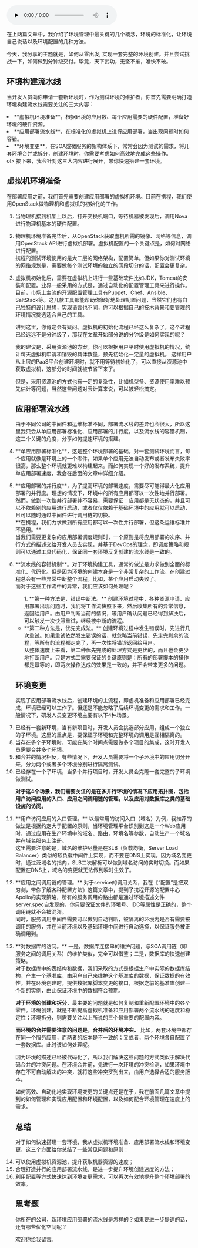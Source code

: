 <audio id="audio" title="12 | 极限挑战，如何做到分钟级搭建环境？" controls="" preload="none"><source id="mp3" src="https://static001.geekbang.org/resource/audio/d9/0d/d9f7afdcc3232a4c6c699ce74ab9990d.mp3"></audio>

在上两篇文章中，我介绍了环境管理中最关键的几个概念，环境的标准化，让环境自己说话以及环境配置的几种方法。

今天，我分享的主题就是，如何从零出发, 实现一套完整的环境创建。并且尝试挑战一下，如何做到分钟级交付。毕竟，天下武功，无坚不摧，唯快不破。

## 环境构建流水线

当开发人员向你申请一套新环境时，作为测试环境的维护者，你首先需要明确打造环境构建流水线需要关注的三大内容：

<li>
**虚拟机环境准备**，根据环境的应用数、每个应用需要的硬件配置，准备好环境的硬件资源。
</li>
<li>
**应用部署流水线**，在标准化的虚拟机上进行应用部署，当出现问题时如何容错。
</li>
<li>
**环境变更**，在SOA或微服务的架构体系下，常常会因为测试的需求，将几套环境合并或拆分，创建环境时，你需要考虑如何高效地完成这些操作。
</li>
</<!-- [[[read_end]]] -->ol>
接下来，我会针对这三大内容进行展开，带你快速搭建一套环境。
<h2>虚拟机环境准备</h2>
在部署应用之前，我们首先需要创建应用部署的虚拟机环境。目前在携程，我们使用OpenStack做物理机和虚拟机的初始化的工作。
<ol>
<li>
当物理机接到机架上以后，打开交换机端口，等待机器被发现后，调用Nova进行物理机基本的硬件配置。
</li>
<li>
<p>物理机环境准备完毕后，从OpenStack获取虚机所需的镜像、网络等信息，调用OpenStack API进行虚拟机部署。虚拟机配置的一个关键点是，如何对网络进行配置。<br />
携程的测试环境使用的是大二层的网络架构，配置简单。但如果你对测试环境的网络规划是，需要做每个测试环境的独立的网段切分的话，配置会更复杂。</p>
</li>
<li>
<p>虚拟机初始化后，需要在虚拟机上进行一些基础软件比如JDK，Tomcat的安装和配置。业界一般采用的方式是，通过自动化的配置管理工具来进行操作。<br />
目前，市场上主流的开源配置管理工具有Puppet、Chef、Ansible、SaltStack等。这几款工具都能帮助你很好地处理配置问题，当然它们也有自己独特的设计思想，实现语言也不同，你可以根据自己的技术背景和要管理的环境情况挑选适合自己的工具。</p>
</li>

讲到这里，你肯定会有疑问。虚拟机的初始化流程已经这么复杂了，这个过程已经远远不是分钟级了，那我在文章开始部分说的分钟级是如何实现的呢？

我的建议是，采用资源池的方案。你可以根据用户平时使用虚拟机的情况，统计每天虚拟机申请和销毁的具体数量，预先初始化一定量的虚拟机。 这样用户从上层的PaaS平台创建环境时，就不用等待初始化了，可以直接从资源池中获取虚拟机，这部分的时间就被节省下来了。

但是，采用资源池的方式也有一定的复杂性，比如机型多、资源使用率难以预先估计等问题，当然这些问题对云计算来说，可以被轻松搞定。

## 应用部署流水线

由于不同公司的中间件和运维标准不同，部署流水线的差异也会很大，所以这里我只会从单应用部署标准化、应用部署的并行度，以及流水线的容错机制，这三个关键的角度，分享如何提速环境的搭建。

<li>
**单应用部署标准化**，这是整个环境部署的基础。对一套测试环境而言，每个应用就像是环境上的一个零件，如果单个应用无法自动发布或者发布失败率很高，那么整个环境就更难以构建起来。而如何实现一个好的发布系统，提升单应用部署速度，我会在后面的文章中详细介绍。
</li>
<li>
<p>**应用部署的并行度**，为了提高环境的部署速度，需要尽可能得最大化应用部署的并行度。理想的情况下，环境中的所有应用都可以一次性地并行部署。<br />
然而，做到一次性并行部署并不容易，需要保证：应用都是无状态的，并且可以不依赖别的应用进行启动，或者仅仅依赖于基础环境中的应用就可以启动，且可以随时通过中间件进行调用链的切换。<br />
**在携程，我们力求做到所有应用都可以一次性并行部署，但这条运维标准并不通用。**<br />
当我们需要更复杂的应用部署调度规则时，一个原则是将应用部署的次序、并行方式的描述交给开发人员去实现，并基于DevOps的理念，即调度策略和规则可以通过工具代码化，保证同一套环境反复创建的流水线是一致的。</p>
</li>
<li>
<p>**流水线的容错机制**。对于环境构建工具，通常的做法是力求做到全面的标准化、代码化。但是因为环境的创建本身是一个非常复杂的工作流，在创建过程总会有一些异常中断整个流程。比如，某个应用启动失败了。<br />
而对于这些工作流中的异常，我们应该如何处理呢？</p>
<ul>
1. **第一种方法是，错误中断法。** 创建环境过程中，各种资源申请、应用部署出现问题时，我们将工作流快照下来，然后收集所有的异常信息，返回给用户。由用户判断当前的情况，等用户确认问题已经得到解决后，可以触发一次快照重试，继续被中断的流程。
<li>**第二种方法是，优先完成法。** 创建环境过程中发生错误时，先进行几次重试。如果重试依然发生错误的话，就忽略当前错误，先走完剩余的流程，等所有的流程都走完了，再一次性将错误返回给用户。<br />
从整体速度上来看，第二种优先完成的处理方式是更优的，而且也会更少地打断用户。只是方式二需要保证的关键原则是：所有的部署脚本的操作都是幂等的，即两次操作达成的效果是一致的，并不会带来更多的问题。</li>
</ul>
</li>

## 环境变更

实现了应用部署流水线后，创建环境的主流程，即虚机准备和应用部署已经完成，环境已经可以工作了。但还是不能忽略了后续环境变更的需求和工作。一般情况下，研发人员变更环境主要有以下4种场景。

<li>
已经有一套新环境，当有新项目时，开发人员会挑选部分应用，组成一个独立的子环境。这里的重点是，要保证子环境和完整环境的调用是互相隔离的。
</li>
<li>
当存在多个子环境时，可能在某个时间点需要做多个项目的集成，这时开发人员需要合并多个环境。
</li>
<li>
和合并的情况相反，有些情况下，开发人员需要将一个子环境中的应用切分开来，分为两个或者多个环境分别进行隔离测试。
</li>
<li>
已经存在一个子环境，当多个并行项目时，开发人员会克隆一套完整的子环境做测试。
</li>

**对于这4个场景，我们需要关注的是在多并行环境的情况下应用拓扑图，包括用户访问应用的入口、应用之间调用链的管理，以及应用对数据库之类的基础设施的访问。**

<li>
<p>**用户访问应用的入口管理。** 以最常用的访问入口（域名）为例，我推荐的做法是根据约定大于配置的原则，当环境管理平台识别到这是一个Web应用时，通过应用在生产环境中的域名、路由，环境名等参数，自动生产一个域名并在域名服务上注册。<br />
这里需要注意的是，域名的维护尽量是在SLB（负载均衡，Server Load Balancer）类似的软负载中间件上实现，而不要在DNS上实现。因为域名变更时，通过泛域名的指向，SLB二次解析可以做到域名访问的实时切换。而如果配置在DNS上，域名的变更就无法做到瞬时生效了。</p>
</li>
<li>
<p>**应用之间调用链的管理。** 对于service的调用关系，我在《“配置”是把双刃剑，带你了解各种配置方法》这篇文章中，提到了携程开源的配置中心Apollo的实现策略，所有的服务调用的路由都是通过环境描述文件server.spec自发现的，你只要保证文件的环境号、IDC等属性是正确的，整个调用链就不会被混淆。<br />
同时，服务调用中间件需要可以做到自动判断，被隔离的环境内是否有需要被调用的服务，并在当前环境以及基础环境中间进行自动选择，以保证服务被正确调用到。</p>
</li>
<li>
<p>**对数据库的访问。** 一是，数据库连接串的维护问题，与SOA调用链（即服务之间的调用关系）的维护类似，完全可以借鉴；二是，数据库的快速创建策略。<br />
对于数据库中的表结构和数据，我们采取的方式是根据生产中实际的数据库结构，产生一个基准库，由用户自己来维护这个基准库的数据，保证数据的有效性。并在环境创建时，提供数据库脚本变更的接口，根据之前的基准库创建一个新的实例，由此保证环境中的数据符合预期。</p>
</li>

**对于环境的创建和拆分**，最主要的问题就是如何复制和重新配置环境中的各个零件。环境创建，就是不断提高虚拟机准备和应用部署两个流水线的速度和稳定性；环境拆分，则需要关注以上所说的三个最重要的配置内容。

**而环境的合并需要注意的问题是，合并后的环境冲突。** 比如，两套环境中都存在同一个服务应用，而两者的版本是不一致的；又或者，两个环境各自配置了一套数据库。此时该如何处理呢。

因为环境的描述已经被代码化了，所以我们解决这些问题的方式类似于解决代码合并的冲突问题。在环境合并前，先进行一次环境的冲突检测，如果环境中存在不可自动解决的冲突，就将这些冲突罗列出来，由用户选择合适的服务版本。

如何高效、自动化地实现环境变更的关键点还是在于，我在前面几篇文章中提到的如何管理和实现应用配置和环境配置，以及如何配合环境管理在速度上的需求。

## 总结

对于如何快速搭建一套环境，我从虚拟机环境准备、应用部署流水线和环境变更，这三个方面给你总结了一些常见问题和原则：

<li>
可以使用虚拟机资源池，提升获取机器资源的速度；
</li>
<li>
合理打造并行的应用部署流水线，是进一步提升环境创建速度的方法；
</li>
<li>
利用配置等方式快速达到环境变更需求，可以再次有效地提升整个环境部署的效率。
</li>

## 思考题

你所在的公司，新环境应用部署的流水线是怎样的？如果要进一步提速的话，还有哪些优化空间呢？

欢迎你给我留言。



